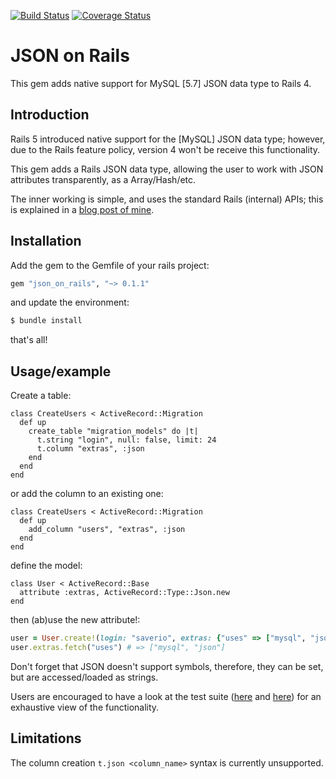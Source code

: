 [![Build Status][BS img]](https://travis-ci.org/saveriomiroddi/json_on_rails)
[![Coverage Status][CS img]](https://coveralls.io/r/saveriomiroddi/json_on_rails)

# JSON on Rails

This gem adds native support for MySQL [5.7] JSON data type to Rails 4.

## Introduction

Rails 5 introduced native support for the [MySQL] JSON data type; however, due to the Rails feature policy, version 4 won't be receive this functionality.

This gem adds a Rails JSON data type, allowing the user to work with JSON attributes transparently, as a Array/Hash/etc.

The inner working is simple, and uses the standard Rails (internal) APIs; this is explained in a [blog post of mine](https://saveriomiroddi.github.io/Support-MySQL-native-JSON-data-type-in-Rails-4).

## Installation

Add the gem to the Gemfile of your rails project:

```ruby
gem "json_on_rails", "~> 0.1.1"
```

and update the environment:

```sh
$ bundle install
```

that's all!

## Usage/example

Create a table:

```
class CreateUsers < ActiveRecord::Migration
  def up
    create_table "migration_models" do |t|
      t.string "login", null: false, limit: 24
      t.column "extras", :json
    end
  end
end
```

or add the column to an existing one:

```
class CreateUsers < ActiveRecord::Migration
  def up
    add_column "users", "extras", :json
  end
end
```

define the model:

```
class User < ActiveRecord::Base
  attribute :extras, ActiveRecord::Type::Json.new
end

```

then (ab)use the new attribute!:

```ruby
user = User.create!(login: "saverio", extras: {"uses" => ["mysql", "json"]})
user.extras.fetch("uses") # => ["mysql", "json"]
```

Don't forget that JSON doesn't support symbols, therefore, they can be set, but are accessed/loaded as strings.

Users are encouraged to have a look at the test suite ([here](spec/json_on_rails/json_attributes_spec.rb) and [here](spec/json_on_rails/arel_methods_spec.rb)) for an exhaustive view of the functionality.

## Limitations

The column creation `t.json <column_name>` syntax is currently unsupported.

[BS img]: https://travis-ci.org/saveriomiroddi/json_on_rails.svg?branch=master
[CS img]: https://coveralls.io/repos/saveriomiroddi/json_on_rails/badge.png?branch=master
